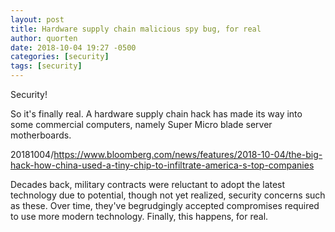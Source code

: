 ```yaml
---
layout: post
title: Hardware supply chain malicious spy bug, for real
author: quorten
date: 2018-10-04 19:27 -0500
categories: [security]
tags: [security]
---
```


Security!

So it's finally real.  A hardware supply chain hack has made its way
into some commercial computers, namely Super Micro blade server
motherboards.

20181004/https://www.bloomberg.com/news/features/2018-10-04/the-big-hack-how-china-used-a-tiny-chip-to-infiltrate-america-s-top-companies

Decades back, military contracts were reluctant to adopt the latest
technology due to potential, though not yet realized, security
concerns such as these.  Over time, they've begrudgingly accepted
compromises required to use more modern technology.  Finally, this
happens, for real.
